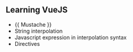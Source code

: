 
Learning VueJS
---

* {{ Mustache }}
* String interpolation
* Javascript expression in interpolation syntax
* Directives
